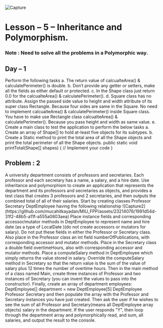 ![Capture](https://github.com/mucahitkayadan/MIU_FPP/assets/23214076/59200017-dc6b-4b61-bf38-9107ec5e6f8e)

<h1>Lesson – 5 – Inheritance and Polymorphism.</h1>
<h3>Note : Need to solve all the problems in a Polymorphic way.</h3>
<h2>Day – 1</h2>
Perform the following tasks
a. The return value of calcualteArea() & calculatePerimeter() is double.
b. Don’t provide any getter or setters, make all the fields as either default or protected.
c. In the Shape class just return 0.0 for the calcualteArea() & calculatePerimeter().
d. Square class has no attribute. Assign the passed side value to height and width attribute of
its super class Rectangle. Because four sides are same in the Square. No need to
implement calcualteArea() & calculatePerimeter() inside Square class. You have to make
use Rectangle class calcualteArea() & calculatePerimeter(). Because you pass height and
width as same value.
e. Create a main class to test the application to perform the below tasks
a. Create an array of Shape[] to hold at-least five objects for its subtypes.
b. Create a Static method to print the total area of all the Shape objects and print the
total perimeter of all the Shape objects.
public static void printTotal(Shape[] shapes)
 { // Implement your code
 } 
 <h2>Problem : 2  </h2>
A university department consists of professors and secretaries. Each professor and each secretary
has a name, a salary, and a hire date. Use inheritance and polymorphism to create an application
that represents the department and its professors and secretaries as objects, and provides a test
class that creates 3 professors and 2 secretaries, and then outputs the combined total of all of
their salaries.
Start by creating classes
Professor
Secretary
DeptEmployee
having the following relationship
![Capture2](https://github.com/mucahitkayadan/MIU_FPP/assets/23214076/1991d54d-31f2-48b5-a11f-a555a0803aea)
Place instance fields and corresponding accessor/mutator methods in DeptEmployee to represent
name and hire date (as a type of LocalDate )(do not create accessors or mutators for salary). Do
not put these fields in either the Professor or Secretary class. Also place in the Professor class an
int field numberOfPublications, with corresponding accessor and mutator methods. Place in the
Secretary class a double field overtimeHours, also with corresponding accessor and mutator
methods.
Place a computeSalary method in DeptEmployee which simply returns the value stored in salary.
Override the computeSalary method in Secretary so that the return value is the sum of the value
of salary plus 12 times the number of overtime hours.
Then in the main method of a class named Main, create three instances of Professor and two
instances of Secretary (you can invent the values to pass into the constructor). Finally, create an
array of department employees:
DeptEmployee[] department = new DeptEmployee[5]
DeptEmployee
Professor Secretary
and then populate the array with the Professor and Secretary instances you have just created.
Then ask the user if he wishes to see the sum of all Professor and Secretary(means all
DeptEmployee array objects) salary in the department. If the user responds "Y", then loop
through the department array and polymorphically read, and sum, all salaries, and output the
result to the console.
